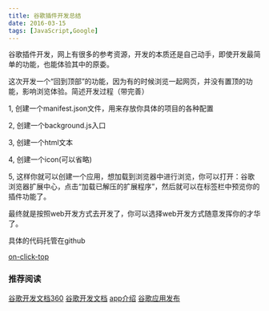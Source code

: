 ```yaml
---
title: 谷歌插件开发总结
date: 2016-03-15
tags: [JavaScript,Google]
---
```


谷歌插件开发，网上有很多的参考资源，开发的本质还是自己动手，即使开发最简单的功能，也能体验其中的原委。

这次开发一个“回到顶部”的功能，因为有的时候浏览一起网页，并没有置顶的功能，影响浏览体验。简述开发过程（带完善）

<!-- more -->

1, 创建一个manifest.json文件，用来存放你具体的项目的各种配置

2, 创建一个background.js入口

3, 创建一个html文本

4, 创建一个icon(可以省略)

5, 这样你就可以创建一个应用，想加载到浏览器中进行浏览，你可以打开：谷歌浏览器扩展中心，点击“加载已解压的扩展程序”，然后就可以在标签栏中预览你的插件功能了。

最终就是按照web开发方式去开发了，你可以选择web开发方式随意发挥你的才华了。

具体的代码托管在github

[on-click-top](https://github.com/dukegod/chrome-extension-add-top)


### 推荐阅读

[谷歌开发文档360](http://open.chrome.360.cn/extension_dev/overview.html)
[谷歌开发文档](https://developer.chrome.com/webstore/get_started_simple)
[app介绍](https://developer.chrome.com/apps/about_apps)
[谷歌应用发布](https://chrome.google.com/webstore/developer/dashboard)
